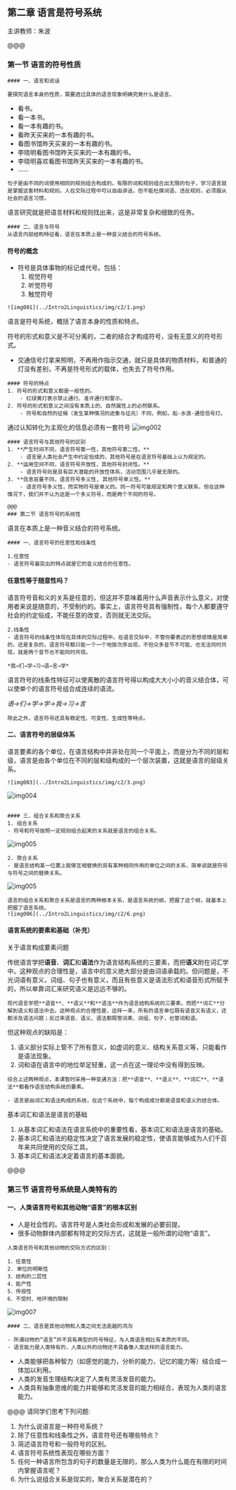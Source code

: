 ## 第二章 语言是符号系统

主讲教师：朱波


@@@
### 第一节 语言的符号性质
~~~~
#### 一、语言和说话

要探究语言本身的性质，需要透过具体的语言现象明确究竟什么是语言。
~~~~
- 看书。
- 看一本书。
- 看一本有趣的书。
- 看昨天买来的一本有趣的书。
- 看图书馆昨天买来的一本有趣的书。
- 李晓明看图书馆昨天买来的一本有趣的书。
- 李晓明喜欢看图书馆昨天买来的一本有趣的书。
- ……
~~~~
句子是由不同的词使用相同的规则组合构成的。有限的词和规则组合出无限的句子，学习语言就是掌握这套材料和规则。人在交际过程中可以自由讲话，但不能杜撰词语，违反规则，必须服从社会的语言习惯。
~~~~
语言研究就是把语言材料和规则找出来，这是非常复杂和细致的任务。
~~~~
#### 二、语言与符号
从语言内部结构特征看，语言在本质上是一种音义结合的符号系统。
~~~~
#### 符号的概念
- 符号是具体事物的标记或代号。包括：
	1. 视觉符号 
	2. 听觉符号 
	3. 触觉符号
~~~~
![img001](../Intro2Linguistics/img/c2/1.png)
~~~~
语言是符号系统，概括了语言本身的性质和特点。

符号的形式和意义是不可分离的，二者的结合才构成符号，没有无意义的符号形式。
- 交通信号灯拿来照明，不再用作指示交通，就只是具体的物质材料，和普通的灯没有差别，不再是符号形式的载体，也失去了符号作用。
~~~~
#### 符号的特点
1. 符号的形式和意义都是一般性的。
	- 红绿黄灯表示禁止通行、准许通行和警示。
2. 符号的形式和意义之间没有本质上的、自然属性上的必然联系。
	- 符号和自然的征候（发生某种情况的迹象与征兆）不同，例如，船-水浪-通信信号灯。
~~~~
通过认知转化为主观化的信息必须有一套符号
![img002](../Intro2Linguistics/img/c2/2.png)

~~~~
#### 语言符号与其他符号的区别	
1. **产生时间不同，语言符号第一性，其他符号第二性。**
	- 语言是人类社会产生中约定俗成的，其他符号是在语言符号基础上认为规定的。
2. **运用空间不同，语言符号开放性，其他符号封闭性。**
	- 语言符号则是具有巨大潜能的开放性体系，活动范围几乎是无限的。
3. **信息容量不同，语言符号多义性, 其他符号单义性。**
	- 语言符号多义性，而实物符号是单义的。同一符号可能规定和两个意义联系，但在这种情况下，我们并不认为这是一个多义符号，而是两个不同的符号。

@@@
### 第二节 语言符号的系统性
~~~~
语言在本质上是一种音义结合的符号系统。
~~~~
#### 一、语言符号的任意性和线条性

1.任意性
- 语言符号最突出的特点就是它的音义结合的任意性。
~~~~
#### 任意性等于随意性吗？
语言符号音和义的关系是任意的，但这并不意味着用什么声音表示什么意义，对使用者来说是随意的，不受制约的。事实上，语言符号具有强制性，每个人都要遵守社会的约定俗成，不能任意的改变，否则就无法交际。
~~~~
2.线条性
- 语言符号的线条性体现在具体的交际过程中。在语言交际中，不管你要表述的思想感情是简单的，还是复杂的，语言符号都只能一个一个地按次序出现，不但众多音节不可能、也无法同时共现，就是两个音节也不能同时共现。

*我→们→学→习→语→言→学*
~~~~
语言符号的线条性特征可以使离散的语言符号得以构成大大小小的音义结合体，可以使单个的语言符号组合成连续的语流。

*语→们→学→学→我→习→言*
~~~~
除此之外，语言符号还具有稳定性、可变性、生成性等特点。 

~~~~
#### 二、语言符号的层级体系
语言要素的各个单位，在语言结构中并非处在同一个平面上，而是分为不同的层和级，语言是由各个单位在不同的层和级构成的一个层次装置，这就是语言的层级关系。
~~~~
![img003](../Intro2Linguistics/img/c2/3.png)
~~~~
![img004](../Intro2Linguistics/img/c2/4.png)
~~~~

#### 三、组合关系和聚合关系
1. 组合关系
- 符号和符号按照一定规则组合起来的关系就是语言的组合关系。
~~~~
![img005](../Intro2Linguistics/img/c2/5.png)
~~~~
2. 聚合关系
- 是语言结构某一位置上能够互相替换的具有某种相同作用的单位之间的关系，简单说就是符号与符号之间的替换关系。
~~~~

![img005](../Intro2Linguistics/img/c2/5.png)
~~~~
语言的组合关系和聚合关系是语言的两种根本关系，是语言系统的纲，把握了这个纲，就基本上把握了语言系统。
![img006](../Intro2Linguistics/img/c2/6.png)
~~~~
#### 语言系统的要素和基础（补充）
关于语言构成要素问题

传统语言学把**语音**、**词汇**和**语法**作为语言结构系统的三要素，而把**语义**附在词汇学中。这种观点的合理性是，语言中的意义绝大部分是由词语承载的。但问题是，不光词语有意义，词组、句子也有意义，而且有些意义是语法形式和语音形式所赋予的，所以单靠词汇来研究语义是远远不够的。
~~~~
现代语言学把**语音**、**语义**和**语法**作为语言结构系统的三要素，而把**词汇**分解到语义和语法中去。这种观点的合理性是，这样一来，所有的语言单位既有语音又有语义，还都涉及语法问题；反过来语音、语义、语法都既管词素、词组、句子，也管词和语。
~~~~
但这种观点的缺陷是：
1. 语义部分实际上管不了所有意义，如虚词的意义、结构关系意义等，只能看作是语法现象。
2. 词和语在语言中的地位举足轻重，这一点在这一理论中没有得到反映。
~~~~
综合上述两种观点，本课暂时采用一种变通方法：把**语音**、**语义**、**词汇**、**语法**都看作语言结构系统的要素。

- 语言是由词汇和语法构成的系统，在这个系统中，每个构成成分都是语音和语义的结合体。
~~~~
基本词汇和语法是语言的基础
1. 从基本词汇和语法在语言系统中的重要性看，基本词汇和语法是语言的基础。
2. 基本词汇和语法的稳定性决定了语言发展的稳定性，使语言能够成为人们千百年来共同使用的交际工具。
3. 基本词汇和语法决定着语言的基本面貌。

@@@
### 第三节 语言符号系统是人类特有的

#### 一、人类语言符号和其他动物“语言”的根本区别
- 人是社会性的。语言符号是人类社会形成和发展的必要前提。
- 很多动物群体内部都有特定的交际方式，这就是一般所谓的动物“语言”。
~~~~
人类语言符号和其他动物的交际方式的区别：

1．任意性
2. 单位的明晰性
3．结构的二层性
4．能产性
5．传授性
6．不受时、地环境的限制

~~~~
![img007](../Intro2Linguistics/img/c2/7.png)
~~~~
#### 二、语言是其他动物和人类之间无法逾越的鸿沟

- 所谓动物的“语言”并不具有典型的符号特征，与人类语言相比有本质的不同。
- 语言能力是人类特有的，人类以外的动物还不具备像人类这样的语言能力。
~~~~
- 人类能够把各种智力（如感觉的能力，分析的能力，记忆的能力等）结合成一体加以利用。
- 人类的发音生理结构决定了人类有灵活发音的能力。
- 人类具有抽象思维的能力并能够和灵活发音的能力相结合，表现为人类的语言能力。

@@@
请同学们思考下列问题:
1. 为什么说语言是一种符号系统？
2. 除了任意性和线条性之外，语言符号还有哪些特点？
3. 简述语言符号和一般符号的区别。
4. 语言符号系统性表现在哪些方面？
5. 任何一种语言所包含的句子的数量是无限的，那么人类为什么能在有限的时间内掌握语言呢？
6. 为什么说组合关系是现实的，聚合关系是潜在的？
